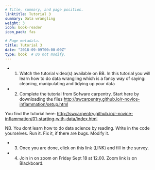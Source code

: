 ```yaml
---
# Title, summary, and page position.
linktitle: Tutorial 3
summary: Data wrangling
weight: 3
icon: book-reader
icon_pack: fas

# Page metadata.
title: Tutorial 3
date: "2018-09-09T00:00:00Z"
type: book  # Do not modify.
---
```



* 1. Watch the tutorial video(s) available on BB. In this tutorial you will learn how to do data wrangling which is a fancy way of saying: cleaning, manipulating and tidying up your data
* 2. Complete the tutorial from Sofware carpentry. 
Start here by downloading the files 
http://swcarpentry.github.io/r-novice-inflammation/setup.html

You find the tutorial here: http://swcarpentry.github.io/r-novice-inflammation/01-starting-with-data/index.html

NB. You dont learn how to do data science by reading. Write in the code yourselves. Run it. Fix it, if there are bugs. Modify it. 

* 3. Once you are done, click on this link (LINK) and fill in the survey. 
* 4. Join in on zoom on Friday Sept 18 at 12.00. Zoom link is on Blackboard. 
